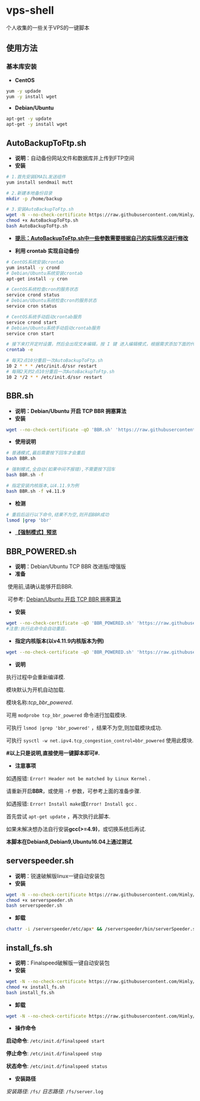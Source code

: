 # vps-shell
个人收集的一些关于VPS的一键脚本

## 使用方法

### 基本库安装

* **CentOS**
```bash
yum -y updade
yum -y install wget
```

* **Debian/Ubuntu**
```bash
apt-get -y update
apt-get -y install wget
```

## AutoBackupToFtp.sh

* **说明**：自动备份网站文件和数据库并上传到FTP空间
* **安装**
```bash
# 1.首先安装EMAIL发送组件
yum install sendmail mutt

# 2.新建本地备份目录
mkdir -p /home/backup

# 3.安装AutoBackupToFtp.sh
wget -N --no-check-certificate https://raw.githubusercontent.com/Himly/vps-shell/master/AutoBackupToFtp.sh
chmod +x AutoBackupToFtp.sh
bash AutoBackupToFtp.sh
```

* [**提示：AutoBackupToFtp.sh中一些参数需要根据自己的实际情况进行修改**](https://ws1.sinaimg.cn/large/005YWgzely1fiif5k8wvxj30i808lq3r.jpg)

* **利用 crontab 实现自动备份**
```bash
# CentOS系统安装crontab
yum install -y crond
# Debian/Ubuntu系统安装crontab
apt-get install -y cron

# CentOS系统检查cron的服务状态
service crond status
# Debian/Ubuntu系统检查cron的服务状态
service cron status

# CentOS系统手动启动crontab服务
service crond start
# Debian/Ubuntu系统手动启动crontab服务
service cron start

# 接下来打开定时设置，然后会出现文本编辑，按 I 键 进入编辑模式，根据需求添加下面的代码到这个文本编辑框内
crontab -e

# 每天2点10分重启一次AutoBackupToFtp.sh
10 2 * * * /etc/init.d/ssr restart
# 每隔2天的2点10分重启一次AutoBackupToFtp.sh
10 2 */2 * * /etc/init.d/ssr restart
```

## BBR.sh

* **说明：Debian/Ubuntu 开启 TCP BBR 拥塞算法**
* **安装**
```bash
wget --no-check-certificate -qO 'BBR.sh' 'https://raw.githubusercontent.com/Himly/vps-shell/master/BBR.sh' && chmod a+x BBR.sh
```

* **使用说明**
```bash
# 普通模式,最后需要按下回车才会重启
bash BBR.sh

# 强制模式,全自动(如果中间不报错),不需要按下回车
bash BBR.sh -f

# 指定安装内核版本,以4.11.9为例
bash BBR.sh -f v4.11.9
```

* **检测**
```bash
# 重启后运行以下命令,结果不为空,则开启BBR成功
lsmod |grep 'bbr'
```

* [**【强制模式】预览**](https://ws1.sinaimg.cn/large/005YWgzely1fiib21ccgsj30hu05aglo.jpg)

## BBR_POWERED.sh

* **说明**：Debian/Ubuntu TCP BBR 改进版/增强版
* **准备**

  使用前,请确认能够开启BBR.

  可参考: [Debian/Ubuntu 开启 TCP BBR 拥塞算法](https://github.com/Himly/vps-shell/blob/master/README.md#bbrsh)
* **安装**
```bash
wget --no-check-certificate -qO 'BBR_POWERED.sh' 'https://raw.githubusercontent.com/Himly/vps-shell/master/BBR_POWERED.sh' && chmod a+x BBR_POWERED.sh && bash BBR_POWERED.sh
#注意:执行此命令会自动重启.
```

* **指定内核版本(以v4.11.9内核版本为例)**
```bash
wget --no-check-certificate -qO 'BBR_POWERED.sh' 'https://raw.githubusercontent.com/Himly/vps-shell/master/BBR_POWERED.sh' && chmod a+x BBR_POWERED.sh && bash BBR_POWERED.sh -f v4.11.9
```

* **说明**

执行过程中会重新编译模.

模块默认为开机自动加载.

模块名称:*tcp_bbr_powered*.

可用 `modprobe tcp_bbr_powered` 命令进行加载模块.

可执行 `lsmod |grep 'bbr_powered'` ，结果不为空,则加载模块成功.

可执行 `sysctl -w net.ipv4.tcp_congestion_control=bbr_powered` 使用此模块.

**#以上只是说明,直接使用一键脚本即可#.**

* **注意事项**

如遇报错: `Error! Header not be matched by Linux Kernel` .

请重新开启**BBR**，或使用 `-f` 参数，可参考上面的准备步骤.

如遇报错: `Error! Install make`或`Error! Install gcc` .

首先尝试 `apt-get update` ，再次执行此脚本.

如果未解决想办法自行安装**gcc(>=4.9)**，或切换系统后再试.

**本脚本在Debian8,Debian9,Ubuntu16.04上通过测试**.

## serverspeeder.sh

* **说明**：锐速破解版linux一键自动安装包
* **安装**
```bash
wget -N --no-check-certificate https://raw.githubusercontent.com/Himly/vps-shell/master/serverspeeder.sh
chmod +x serverspeeder.sh
bash serverspeeder.sh
```

* **卸载**
```bash
chattr -i /serverspeeder/etc/apx* && /serverspeeder/bin/serverSpeeder.sh uninstall -f
```

## install_fs.sh
* **说明**：Finalspeed破解版一键自动安装包
* **安装**
```bash
wget -N --no-check-certificate https://raw.githubusercontent.com/Himly/vps-shell/master/install_fs.sh
chmod +x install_fs.sh
bash install_fs.sh
```

* **卸载**
```bash
wget -N --no-check-certificate https://raw.githubusercontent.com/Himly/vps-shell/master/install_fs.sh && bash install_fs.sh uninstall
```

* **操作命令**

**启动命令**:   `/etc/init.d/finalspeed start` 

**停止命令**:   `/etc/init.d/finalspeed stop` 

**状态命令**:   `/etc/init.d/finalspeed status` 

* **安装路径**

*安装路径*:   `/fs/` 
*日志路径*:   `/fs/server.log` 
